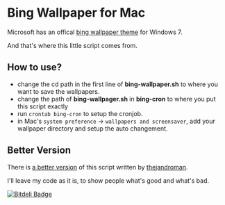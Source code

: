 Bing Wallpaper for Mac
=====================

Microsoft has an offical [bing wallpaper theme](http://windows.microsoft.com/en-US/windows/downloads/bing-dynamic-theme) for Windows 7.

And that's where this little script comes from.

How to use?
-----------

* change the cd path in the first line of **bing-wallpaper.sh** to where you want to save the wallpapers.
* change the path of **bing-wallpager.sh** in **bing-cron** to where you put this script exactly 
* run `crontab bing-cron` to setup the cronjob.
* in Mac's `system preference` -> `wallpapers and screensaver`, add your wallpaper directory and setup the auto changement.

Better Version
--------------

There is [a better version](https://github.com/thejandroman/bing-Wallpaper) of this script written by [thejandroman](https://github.com/thejandroman).

I'll leave my code as it is, to show people what's good and what's bad.


[![Bitdeli Badge](https://d2weczhvl823v0.cloudfront.net/ktmud/bing-wallpaper/trend.png)](https://bitdeli.com/free "Bitdeli Badge")

